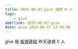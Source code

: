 ```yaml
---
title: 2025-08-07-give 違規 0 人
tags:
    - give
abbrlink: 2025-08-07-give
date: give-2025-08-07 12:00:00
---
```

give 板 [板規連結](https://www.ptt.cc/bbs/give/M.1612495900.A.C32.html)
昨天違規 0 人
